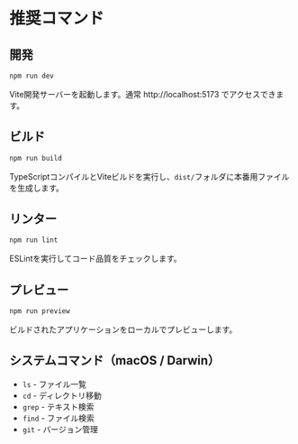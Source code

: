 # 推奨コマンド

## 開発
```bash
npm run dev
```
Vite開発サーバーを起動します。通常 http://localhost:5173 でアクセスできます。

## ビルド
```bash
npm run build
```
TypeScriptコンパイルとViteビルドを実行し、`dist/`フォルダに本番用ファイルを生成します。

## リンター
```bash
npm run lint
```
ESLintを実行してコード品質をチェックします。

## プレビュー
```bash
npm run preview
```
ビルドされたアプリケーションをローカルでプレビューします。

## システムコマンド（macOS / Darwin）
- `ls` - ファイル一覧
- `cd` - ディレクトリ移動
- `grep` - テキスト検索
- `find` - ファイル検索
- `git` - バージョン管理
